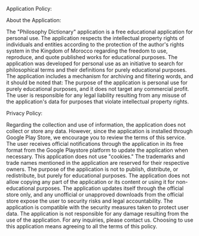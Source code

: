 Application Policy:

About the Application:

The "Philosophy Dictionary" application is a free educational application for personal use. The application respects the intellectual property rights of individuals and entities according to the protection of the author's rights system in the Kingdom of Morocco regarding the freedom to use, reproduce, and quote published works for educational purposes. The application was developed for personal use as an initiative to search for philosophical terms and their definitions for purely educational purposes. The application includes a mechanism for archiving and filtering words, and it should be noted that:
The purpose of the application is personal use for purely educational purposes, and it does not target any commercial profit.
The user is responsible for any legal liability resulting from any misuse of the application's data for purposes that violate intellectual property rights.

Privacy Policy:

Regarding the collection and use of information, the application does not collect or store any data. However, since the application is installed through Google Play Store, we encourage you to review the terms of this service.
The user receives official notifications through the application in its free format from the Google Playstore platform to update the application when necessary.
This application does not use "cookies."
The trademarks and trade names mentioned in the application are reserved for their respective owners.
The purpose of the application is not to publish, distribute, or redistribute, but purely for educational purposes.
The application does not allow copying any part of the application or its content or using it for non-educational purposes.
The application updates itself through the official store only, and any unofficial or unapproved downloads from the official store expose the user to security risks and legal accountability.
The application is compatible with the security measures taken to protect user data.
The application is not responsible for any damage resulting from the use of the application.
For any inquiries, please contact us.
Choosing to use this application means agreeing to all the terms of this policy.
